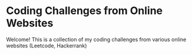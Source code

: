 # Coding Challenges from Online Websites

Welcome! This is a collection of my coding challenges from various online websites (Leetcode, Hackerrank)

